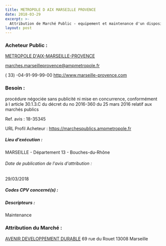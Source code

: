 ```yaml
---
title: METROPOLE D AIX MARSEILLE PROVENCE
date: 2018-03-29
excerpt: >-
  Attribution de Marché Public - equipement et maintenance d'un dispositif d'identification et de géolocalisation de données de consommation en carburant et de production de co² sur des véhicules techniques et industriels
layout: post
---
```


### Acheteur Public : 
<a href="/acheteur-32/siren-200054807"> METROPOLE D'AIX-MARSEILLE-PROVENCE</a><br/>



marches.marseilleprovence@ampmetropole.fr

( 33) -04-91-99-99-00
http://www.marseille-provence.com
### Besoin :

procédure négociée sans publicité ni mise en concurrence, conformément à l article 30.1.3.C du décret du no 2016-360 du 25 mars 2016 relatif aux marchés publics

Ref. avis : 18-35345

URL Profil Acheteur : https://marchespublics.ampmetropole.fr

##### Lieu d'exécution :

MARSEILLE - Département 13 - Bouches-du-Rhône

###### Date de publication de l'avis d'attribution : 
29/03/2018

##### Codes CPV concerné(s) :

##### Descripteurs :
Maintenance <br/>

### Attribution du Marché :
<a href="/entreprise-265/siren-511118333"> AVENIR DEVELOPPEMENT DURABLE</a>    69 rue du Rouet 13008 Marseille <br/>

